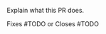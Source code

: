 Explain what this PR does.

Fixes #TODO
or
Closes #TODO

<!--

Before you push your changes:

* Run `make pre-push -B` to fix codegen and lint problems.

Then, you MUST:

* Sign-off your commit (otherwise the DCO check will fail).
* Use [a conventional commit message](https://www.conventionalcommits.org/en/v1.0.0/) (otherwise the commit message check will fail).

If you did not do this, reset all your commit and replace them with a single commit:

```
git reset HEAD~1 ;# change 1 to how many commits you made
git commit --signoff -m 'feat: my feat. Fixes #1234'
```

When creating your PR: 

* Make sure that "Fixes #" or "Closes #" is in both the PR title (for release notes) and description (to automatically link and close the issue).
* Say how you tested your changes. If you changed the UI, attach screenshots.
* Set your PR as a draft initially.
* Your PR needs to pass the required checks before it can be approved. 
* Once required tests have passed, mark your PR "Ready for review".

If changes were requested, once you've made them, you MUST dismiss the review to get it reviewed again.

-->
